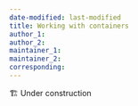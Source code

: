```yaml
---
date-modified: last-modified
title: Working with containers
author_1:
author_2:
maintainer_1:
maintainer_2:
corresponding:
---
```


🏗️ Under construction

<!-- ## Table of contents
```{tableofcontents}
``` -->
